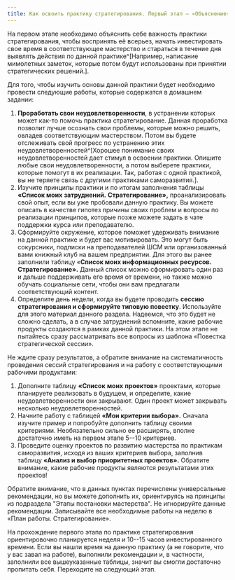 ```yaml
---
title: Как освоить практику стратегирования. Первый этап – «Объяснение»
---
```


На первом этапе необходимо объяснить себе важность практики
стратегирования, чтобы воспринять её всерьез, начать инвестировать свое
время в соответствующее мастерство и стараться в течение дня выявлять
действия по данной практике^[Например, написание
мимолетных заметок, которые потом будут использованы при принятии
стратегических решений.].

Для того, чтобы изучить основы данной практики будет необходимо провести
следующие работы, которые содержатся в домашнем задании:

1.  **Проработать свои неудовлетворенности**, в устранении которых может
    как-то помочь практика стратегирование. Данная проработка позволит
    лучше осознать свои проблемы, которые можно решить, овладев
    соответствующим мастерством. Потом вы будете отслеживать свой
    прогресс по устранению этих
    неудовлетворенностей^[Хорошее понимание своих
    неудовлетворенностей дает стимул в освоении практики. Опишите любые
    свои неудовлетворенности, а потом выберете практики, которые помогут
    в их реализации. Так, работая с одной практикой, вы не теряете связь
    с другими практиками саморазвития.].
2.  Изучите принципы практики и по итогам заполнения таблицы **«Список
    моих** **затруднений.** **Стратегирование»,** проанализировать свой
    опыт, если вы уже пробовали данную практику. Вы можете описать в
    качестве гипотез причины своих проблем и вопросы по реализации
    принципов, которые позже можете задать в чате поддержки курса или
    преподавателю.
3.  Сформируйте окружение, которое поможет удерживать внимание на данной
    практике и будет вас мотивировать. Это могут быть сокурсники,
    подписки на преподавателей ШСМ или организованный вами книжный клуб
    на вашем предприятии. Для этого вы ранее заполнили таблицу «**Список
    моих информационных ресурсов. Стратегирование».** Данный список
    можно сформировать один раз и дальше поддерживать его время от
    времени, но также можно обучать социальные сети, чтобы они вам
    предлагали соответствующий контент.
4.  Определите день недели, когда вы будете проводить **сессию
    стратегирования и сформируйте типовую повестку**. Используйте для
    этого материал данного раздела. Надеемся, что это будет не сложно
    сделать, а в случае затруднений вспомните, какие рабочие продукты
    создаются в рамках данной практики. На этом этапе не пытайтесь сразу
    рассматривать все вопросы из шаблона «Повестка стратегической
    сессии».

Не ждите сразу результатов, а обратите внимание на систематичность
проведения сессий стратегирования и на работу с соответствующими
рабочими продуктами:

1.  Дополните таблицу **«Список** **моих** **проектов»** проектами,
    которые планируете реализовать в будущем, и определите, какие
    неудовлетворенности они закрывают. Один проект может закрывать
    несколько неудовлетворенностей.
2.  Начните работу с таблицей **«Мои критерии выбора».** Сначала изучите
    пример и попробуйте дополнить таблицу своими критериями.
    Необязательно сильно ее расширять, вполне достаточно иметь на первом
    этапе 5--10 критериев.
3.  Проведите оценку проектов по развитию мастерства по практикам
    саморазвития, исходя из ваших критериев выбора, заполнив таблицу
    **«Анализ и выбор приоритетных проектов».** Обратите внимание, какие
    рабочие продукты являются результатами этих проектов!

Обратите внимание, что в данных пунктах перечислены универсальные
рекомендации, но вы можете дополнить их, ориентируясь на принципы из
подраздела "Этапы постановки мастерства". Не игнорируйте данные
рекомендации. Записывайте все необходимые работы на неделю в «План
работы. Стратегирование».

На прохождение первого этапа по практике стратегирования ориентировочно
планируется неделя и 10--15 часов инвестированного времени. Если вы
нашли время на данную практику (а не говорите, что у вас завал на
работе), выполнили рекомендации и, в частности, заполнили все
вышеуказанные таблицы, значит вы смогли достаточно пропитать себя.
Переходите на следующий этап.
